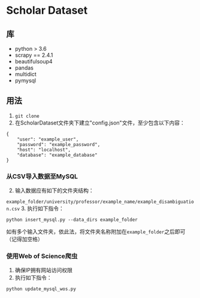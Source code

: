 # Scholar Dataset
## 库
- python > 3.6
- scrapy == 2.4.1
- beautifulsoup4
- pandas
- multidict
- pymysql

## 用法
1. ```git clone```
2. 在ScholarDataset文件夹下建立"config.json"文件，至少包含以下内容：
```
{
    "user": "example_user",
    "password": "example_password",
    "host": "localhost",
    "database": "example_database"
}
```
  
### 从CSV导入数据至MySQL


2. 输入数据应有如下的文件夹结构： 
   
```example_folder/university/professor/example_name/example_disambiguation.csv```
3. 执行如下指令：
   
```python insert_mysql.py --data_dirs example_folder```

如有多个输入文件夹，依此法，将文件夹名称附加在```example_folder```之后即可（记得加空格）

### 使用Web of Science爬虫
1. 确保IP拥有网站访问权限
2. 执行如下指令：

```python update_mysql_wos.py```

